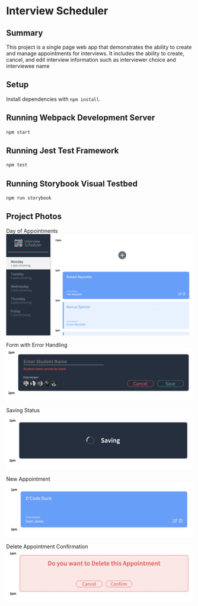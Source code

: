 # Interview Scheduler

## Summary
This project is a single page web app that demonstrates the ability to create and manage appointments for interviews. It includes the ability to create, cancel, and edit interview information such as interviewer choice and interviewee name

## Setup

Install dependencies with `npm install`.

## Running Webpack Development Server

```sh
npm start
```

## Running Jest Test Framework

```sh
npm test
```

## Running Storybook Visual Testbed

```sh
npm run storybook
```

## Project Photos
Day of Appointments
![Day of Appointments](https://github.com/renji-3/scheduler/blob/master/photos/Monday.png?raw=true)

Form with Error Handling
![Form with Error Handling](https://github.com/renji-3/scheduler/blob/master/photos/Student%20Name%20Cannot%20Be%20Blank.png?raw=true)

Saving Status
![Saving Status](https://github.com/renji-3/scheduler/blob/master/photos/Saving%20Status.png?raw=true)

New Appointment
![New Appointment](https://github.com/renji-3/scheduler/blob/master/photos/New%20Apt.png?raw=true)

Delete Appointment Confirmation
![Delete Appointment Confirmation](https://github.com/renji-3/scheduler/blob/master/photos/Delete%20Apt.png?raw=true)



